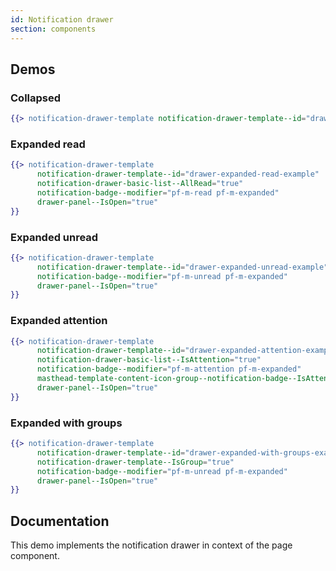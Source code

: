 ```yaml
---
id: Notification drawer
section: components
---
```


## Demos

### Collapsed
```hbs isFullscreen
{{> notification-drawer-template notification-drawer-template--id="drawer-collapsed-example"}}
```

### Expanded read
```hbs isFullscreen
{{> notification-drawer-template
      notification-drawer-template--id="drawer-expanded-read-example"
      notification-drawer-basic-list--AllRead="true"
      notification-badge--modifier="pf-m-read pf-m-expanded"
      drawer-panel--IsOpen="true"
}}
```

### Expanded unread
```hbs isFullscreen
{{> notification-drawer-template
      notification-drawer-template--id="drawer-expanded-unread-example"
      notification-badge--modifier="pf-m-unread pf-m-expanded"
      drawer-panel--IsOpen="true"
}}
```

### Expanded attention
```hbs isFullscreen
{{> notification-drawer-template
      notification-drawer-template--id="drawer-expanded-attention-example"
      notification-drawer-basic-list--IsAttention="true"
      notification-badge--modifier="pf-m-attention pf-m-expanded"
      masthead-template-content-icon-group--notification-badge--IsAttention="true"
      drawer-panel--IsOpen="true"
}}
```

### Expanded with groups
```hbs isFullscreen
{{> notification-drawer-template
      notification-drawer-template--id="drawer-expanded-with-groups-example"
      notification-drawer-template--IsGroup="true"
      notification-badge--modifier="pf-m-unread pf-m-expanded"
      drawer-panel--IsOpen="true"
}}
```

## Documentation

This demo implements the notification drawer in context of the page component.
